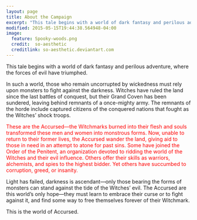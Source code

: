 ```yaml
---
layout: page
title: About the Campaign
excerpt: "This tale begins with a world of dark fantasy and perilous adventure, where the forces of evil have triumphed."
modified: 2015-05-15T19:44:38.564948-04:00
image:
  feature: Spooky-woods.png
  credit:  so-aesthetic
  creditlink: so-aesthetic.deviantart.com
---
```

This tale begins with a world of dark fantasy and perilous adventure, where the forces of evil have triumphed.

In such a world, those who remain uncorrupted by wickedness must rely upon monsters to fight against the darkness. Witches have ruled the land since the last battles of conquest, but their Grand Coven has been sundered, leaving behind remnants of a once-mighty army. The remnants of the horde include captured citizens of the conquered nations that fought as the Witches’ shock troops.

<p><div style="color:red;">These are the Accursed—the Witchmarks burned into their flesh and souls transformed these men and women into monstrous forms. Now, unable to return to their former lives, the Accursed wander the land, giving aid to those in need in an attempt to atone for past sins. Some have joined the Order of the Penitent, an organization devoted to ridding the world of the Witches and their evil influence. Others offer their skills as warriors, alchemists, and spies to the highest bidder. Yet others have succumbed to corruption, greed, or insanity.
</div></p>


Light has failed, darkness is ascendant—only those bearing the forms of monsters can stand against the tide of the Witches’ evil. The Accursed are this world’s only hope—they must learn to embrace their curse or to fight against it, and find some way to free themselves forever of their Witchmark.

This is the world of Accursed.
